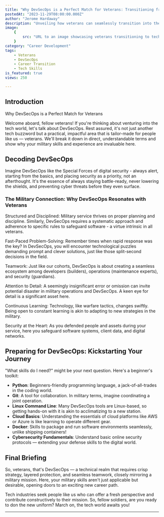 ```yaml
---
title: "Why DevSecOps is a Perfect Match for Veterans: Transitioning from Military Precision to Tech Innovation"
postedAt: "2023-11-29T08:00:00.000Z"
author: "Jerome Hardaway"
description: "Unveiling how veterans can seamlessly transition into the tech industry through DevSecOps. This post explores the alignment of military skills with DevSecOps demands and offers a beginner-friendly guide for veterans to embark on this new career journey."
image:
    {
        src: "URL to an image showcasing veterans transitioning to tech or a DevSecOps theme",
    }
category: "Career Development"
tags:
    - Veterans
    - DevSecOps
    - Career Transition
    - Tech Skills
is_featured: true
views: 250

---
```


## Introduction

Why DevSecOps is a Perfect Match for Veterans

Welcome aboard, fellow veterans! If you're thinking about venturing into the tech world, let's talk about DevSecOps. Rest assured, it's not just another tech buzzword but a practical, impactful area that is tailor-made for people like us — veterans. We'll break it down in direct, understandable terms and show why your military skills and experience are invaluable here.

## Decoding DevSecOps

Imagine DevSecOps like the Special Forces of digital security - always alert, starting from the basics, and placing security as a priority, not an afterthought. It's the essence of always staying battle-ready, never lowering the shields, and preventing cyber threats before they even surface.

### The Military Connection: Why DevSecOps Resonates with Veterans

Structured and Disciplined: Military service thrives on proper planning and discipline. Similarly, DevSecOps requires a systematic approach and adherence to specific rules to safeguard software - a virtue intrinsic in all veterans.

Fast-Paced Problem-Solving: Remember times when rapid response was the key? In DevSecOps, you will encounter technological puzzles demanding prompt and clever solutions, just like those split-second decisions in the field.

Teamwork: Just like our cohorts, DevSecOps is about creating a seamless ecosystem among developers (builders), operations (maintenance experts), and security (guardians).

Attention to Detail: A seemingly insignificant error or omission can invite potential disaster in military operations and DevSecOps. A keen eye for detail is a significant asset here.

Continuous Learning: Technology, like warfare tactics, changes swiftly. Being open to constant learning is akin to adapting to new strategies in the military.

Security at the Heart: As you defended people and assets during your service, here you safeguard software systems, client data, and digital networks.

## Preparing for DevSecOps: Kickstarting Your Journey

"What skills do I need?" might be your next question. Here's a beginner's toolkit:

- **Python**: Beginners-friendly programming language, a jack-of-all-trades in the coding world.
- **Git**: A tool for collaboration. In military terms, imagine coordinating a joint operation.
- **Linux Command Line**: Many DevSecOps tools are Linux-based, so getting hands-on with it is akin to acclimatizing to a new station.
- **Cloud Basics**: Understanding the essentials of cloud platforms like AWS or Azure is like learning to operate different gear.
- **Docker**: Skills to package and run software environments seamlessly, unlike shipping containers!
- **Cybersecurity Fundamentals**: Understand basic online security protocols — extending your defense skills to the digital world.

## Final Briefing

So, veterans, that's DevSecOps — a technical realm that requires crisp strategy, layered protection, and seamless teamwork, closely mirroring a military mission. Here, your military skills aren't just applicable but desirable, opening doors to an exciting new career path.

Tech industries seek people like us who can offer a fresh perspective and contribute constructively to their mission. So, fellow soldiers, are you ready to don the new uniform? March on, the tech world awaits you!

---